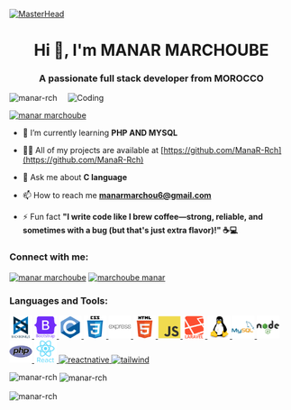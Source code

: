 [![MasterHead](https://media1.tenor.com/m/FP3KLUuiKOkAAAAd/computer-typing.gif?alt=media&token=91c0c7b2-93c3-4029-b011-1a8703c5730d)](https://rishavchanda.io)
<h1 align="center">Hi 👋, I'm MANAR MARCHOUBE</h1>
<h3 align="center">A passionate full stack developer from MOROCCO</h3>
<img align="right" alt="Coding" width="400" src="https://media1.tenor.com/m/oFT_AckAEwoAAAAd/anime-typing.gif">

<p align="left"> <img src="https://komarev.com/ghpvc/?username=manar-rch&label=30K&color=0e75b6&style=flat" alt="manar-rch" /> </p>

<p align="left"> <a href="https://twitter.com/manar marchoube" target="blank"><img src="https://img.shields.io/twitter/follow/manar marchoube?logo=twitter&style=for-the-badge" alt="manar marchoube" /></a> </p>

- 🌱 I’m currently learning **PHP AND MYSQL**

- 👨‍💻 All of my projects are available at [https://github.com/ManaR-Rch](https://github.com/ManaR-Rch)

- 💬 Ask me about **C language**

- 📫 How to reach me **manarmarchou6@gmail.com**

- ⚡ Fun fact **"I write code like I brew coffee—strong, reliable, and sometimes with a bug (but that's just extra flavor)!" ☕💻**

<h3 align="left">Connect with me:</h3>
<p align="left">
<a href="https://twitter.com/manar marchoube" target="blank"><img align="center" src="https://raw.githubusercontent.com/rahuldkjain/github-profile-readme-generator/master/src/images/icons/Social/twitter.svg" alt="manar marchoube" height="30" width="40" /></a>
<a href="https://linkedin.com/in/marchoube manar" target="blank"><img align="center" src="https://raw.githubusercontent.com/rahuldkjain/github-profile-readme-generator/master/src/images/icons/Social/linked-in-alt.svg" alt="marchoube manar" height="30" width="40" /></a>
</p>

<h3 align="left">Languages and Tools:</h3>
<p align="left"> <a href="https://backbonejs.org" target="_blank" rel="noreferrer"> <img src="https://raw.githubusercontent.com/devicons/devicon/master/icons/backbonejs/backbonejs-original-wordmark.svg" alt="backbonejs" width="40" height="40"/> </a> <a href="https://getbootstrap.com" target="_blank" rel="noreferrer"> <img src="https://raw.githubusercontent.com/devicons/devicon/master/icons/bootstrap/bootstrap-plain-wordmark.svg" alt="bootstrap" width="40" height="40"/> </a> <a href="https://www.cprogramming.com/" target="_blank" rel="noreferrer"> <img src="https://raw.githubusercontent.com/devicons/devicon/master/icons/c/c-original.svg" alt="c" width="40" height="40"/> </a> <a href="https://www.w3schools.com/css/" target="_blank" rel="noreferrer"> <img src="https://raw.githubusercontent.com/devicons/devicon/master/icons/css3/css3-original-wordmark.svg" alt="css3" width="40" height="40"/> </a> <a href="https://expressjs.com" target="_blank" rel="noreferrer"> <img src="https://raw.githubusercontent.com/devicons/devicon/master/icons/express/express-original-wordmark.svg" alt="express" width="40" height="40"/> </a> <a href="https://www.w3.org/html/" target="_blank" rel="noreferrer"> <img src="https://raw.githubusercontent.com/devicons/devicon/master/icons/html5/html5-original-wordmark.svg" alt="html5" width="40" height="40"/> </a> <a href="https://developer.mozilla.org/en-US/docs/Web/JavaScript" target="_blank" rel="noreferrer"> <img src="https://raw.githubusercontent.com/devicons/devicon/master/icons/javascript/javascript-original.svg" alt="javascript" width="40" height="40"/> </a> <a href="https://laravel.com/" target="_blank" rel="noreferrer"> <img src="https://raw.githubusercontent.com/devicons/devicon/master/icons/laravel/laravel-plain-wordmark.svg" alt="laravel" width="40" height="40"/> </a> <a href="https://www.linux.org/" target="_blank" rel="noreferrer"> <img src="https://raw.githubusercontent.com/devicons/devicon/master/icons/linux/linux-original.svg" alt="linux" width="40" height="40"/> </a> <a href="https://www.mysql.com/" target="_blank" rel="noreferrer"> <img src="https://raw.githubusercontent.com/devicons/devicon/master/icons/mysql/mysql-original-wordmark.svg" alt="mysql" width="40" height="40"/> </a> <a href="https://nodejs.org" target="_blank" rel="noreferrer"> <img src="https://raw.githubusercontent.com/devicons/devicon/master/icons/nodejs/nodejs-original-wordmark.svg" alt="nodejs" width="40" height="40"/> </a> <a href="https://www.php.net" target="_blank" rel="noreferrer"> <img src="https://raw.githubusercontent.com/devicons/devicon/master/icons/php/php-original.svg" alt="php" width="40" height="40"/> </a> <a href="https://reactjs.org/" target="_blank" rel="noreferrer"> <img src="https://raw.githubusercontent.com/devicons/devicon/master/icons/react/react-original-wordmark.svg" alt="react" width="40" height="40"/> </a> <a href="https://reactnative.dev/" target="_blank" rel="noreferrer"> <img src="https://reactnative.dev/img/header_logo.svg" alt="reactnative" width="40" height="40"/> </a> <a href="https://tailwindcss.com/" target="_blank" rel="noreferrer"> <img src="https://www.vectorlogo.zone/logos/tailwindcss/tailwindcss-icon.svg" alt="tailwind" width="40" height="40"/> </a> </p>

<p><img align="left" src="https://github-readme-stats.vercel.app/api/top-langs?username=manar-rch&show_icons=true&locale=en&layout=compact" alt="manar-rch" /></p>

<p>&nbsp;<img align="center" src="https://github-readme-stats.vercel.app/api?username=manar-rch&show_icons=true&locale=en" alt="manar-rch" /></p>

<p><img align="center" src="https://github-readme-streak-stats.herokuapp.com/?user=manar-rch&" alt="manar-rch" /></p>

